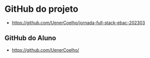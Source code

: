 # GitHub do projeto

- https://github.com/UenerCoelho/jornada-full-stack-ebac-202303

## GitHub do Aluno

- https://github.com/UenerCoelho/

